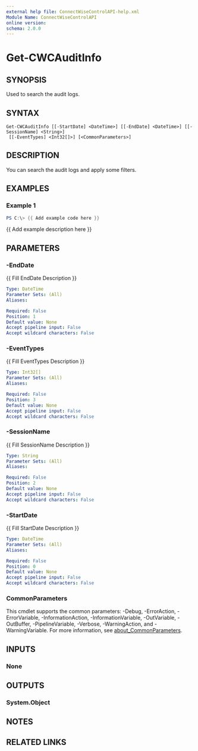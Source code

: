 ```yaml
---
external help file: ConnectWiseControlAPI-help.xml
Module Name: ConnectWiseControlAPI
online version:
schema: 2.0.0
---
```


# Get-CWCAuditInfo

## SYNOPSIS
Used to search the audit logs.

## SYNTAX

```
Get-CWCAuditInfo [[-StartDate] <DateTime>] [[-EndDate] <DateTime>] [[-SessionName] <String>]
 [[-EventTypes] <Int32[]>] [<CommonParameters>]
```

## DESCRIPTION
You can search the audit logs and apply some filters.

## EXAMPLES

### Example 1
```powershell
PS C:\> {{ Add example code here }}
```

{{ Add example description here }}

## PARAMETERS

### -EndDate
{{ Fill EndDate Description }}

```yaml
Type: DateTime
Parameter Sets: (All)
Aliases:

Required: False
Position: 1
Default value: None
Accept pipeline input: False
Accept wildcard characters: False
```

### -EventTypes
{{ Fill EventTypes Description }}

```yaml
Type: Int32[]
Parameter Sets: (All)
Aliases:

Required: False
Position: 3
Default value: None
Accept pipeline input: False
Accept wildcard characters: False
```

### -SessionName
{{ Fill SessionName Description }}

```yaml
Type: String
Parameter Sets: (All)
Aliases:

Required: False
Position: 2
Default value: None
Accept pipeline input: False
Accept wildcard characters: False
```

### -StartDate
{{ Fill StartDate Description }}

```yaml
Type: DateTime
Parameter Sets: (All)
Aliases:

Required: False
Position: 0
Default value: None
Accept pipeline input: False
Accept wildcard characters: False
```

### CommonParameters
This cmdlet supports the common parameters: -Debug, -ErrorAction, -ErrorVariable, -InformationAction, -InformationVariable, -OutVariable, -OutBuffer, -PipelineVariable, -Verbose, -WarningAction, and -WarningVariable. For more information, see [about_CommonParameters](http://go.microsoft.com/fwlink/?LinkID=113216).

## INPUTS

### None
## OUTPUTS

### System.Object
## NOTES

## RELATED LINKS
